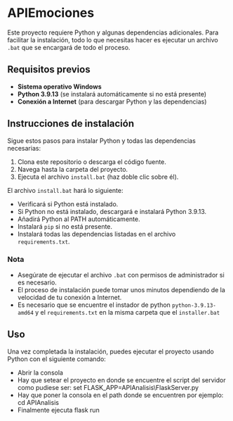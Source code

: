 # APIEmociones

Este proyecto requiere Python y algunas dependencias adicionales. Para facilitar la instalación, todo lo que necesitas hacer es ejecutar un archivo `.bat` que se encargará de todo el proceso.

## Requisitos previos

- **Sistema operativo Windows**
- **Python 3.9.13** (se instalará automáticamente si no está presente)
- **Conexión a Internet** (para descargar Python y las dependencias)

## Instrucciones de instalación

Sigue estos pasos para instalar Python y todas las dependencias necesarias:

1. Clona este repositorio o descarga el código fuente.
2. Navega hasta la carpeta del proyecto.
3. Ejecuta el archivo `install.bat` (haz doble clic sobre él).

El archivo `install.bat` hará lo siguiente:

- Verificará si Python está instalado.
- Si Python no está instalado, descargará e instalará Python 3.9.13.
- Añadirá Python al PATH automáticamente.
- Instalará `pip` si no está presente.
- Instalará todas las dependencias listadas en el archivo `requirements.txt`.

### Nota

- Asegúrate de ejecutar el archivo `.bat` con permisos de administrador si es necesario.
- El proceso de instalación puede tomar unos minutos dependiendo de la velocidad de tu conexión a Internet.
- Es necesario que se encuentre el instador de python `python-3.9.13-amd64` y el `requirements.txt` en la misma carpeta que el `installer.bat`

## Uso

Una vez completada la instalación, puedes ejecutar el proyecto usando Python con el siguiente comando:
- Abrir la consola
- Hay que setear el proyecto en donde se encuentre el script del servidor como pudiese ser: set FLASK_APP=APIAnalisis\FlaskServer.py
- Hay que poner la consola en el path donde se encuentren por ejemplo: cd APIAnalisis
- Finalmente ejecuta flask run
